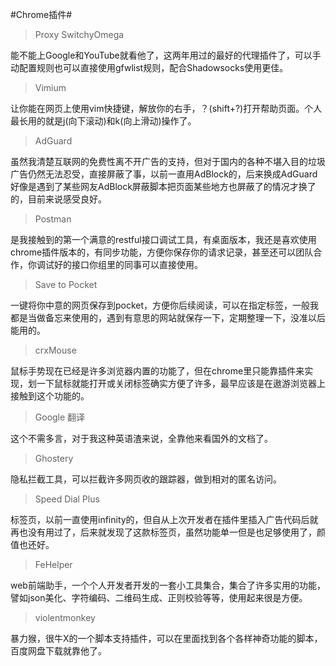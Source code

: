 #Chrome插件#

> Proxy SwitchyOmega

能不能上Google和YouTube就看他了，这两年用过的最好的代理插件了，可以手动配置规则也可以直接使用gfwlist规则，配合Shadowsocks使用更佳。

> Vimium

让你能在网页上使用vim快捷键，解放你的右手，？(shift+?)打开帮助页面。个人最长用的就是j(向下滚动)和k(向上滑动)操作了。

> AdGuard

虽然我清楚互联网的免费性离不开广告的支持，但对于国内的各种不堪入目的垃圾广告仍然无法忍受，直接屏蔽了事，以前一直用AdBlock的，后来换成AdGuard好像是遇到了某些网友AdBlock屏蔽脚本把页面某些地方也屏蔽了的情况才换了的，目前来说感受良好。

> Postman

是我接触到的第一个满意的restful接口调试工具，有桌面版本，我还是喜欢使用chrome插件版本的，有同步功能，方便你保存你的请求记录，甚至还可以团队合作，你调试好的接口你组里的同事可以直接使用。

> Save to Pocket

一键将你中意的网页保存到pocket，方便你后续阅读，可以在指定标签，一般我都是当做备忘来使用的，遇到有意思的网站就保存一下，定期整理一下，没准以后能用的。

> crxMouse

鼠标手势现在已经是许多浏览器内置的功能了，但在chrome里只能靠插件来实现，划一下鼠标就能打开或关闭标签确实方便了许多，最早应该是在遨游浏览器上接触到这个功能的。

> Google 翻译

这个不需多言，对于我这种英语渣来说，全靠他来看国外的文档了。

> Ghostery

隐私拦截工具，可以拦截许多网页收的跟踪器，做到相对的匿名访问。

> Speed Dial Plus

标签页，以前一直使用infinity的，但自从上次开发者在插件里插入广告代码后就再也没有用过了，后来就发现了这款标签页，虽然功能单一但是也足够使用了，颜值也还好。

> FeHelper

web前端助手，一个个人开发者开发的一套小工具集合，集合了许多实用的功能，譬如json美化、字符编码、二维码生成、正则校验等等，使用起来很是方便。

> violentmonkey

暴力猴，很牛X的一个脚本支持插件，可以在里面找到各个各样神奇功能的脚本，百度网盘下载就靠他了。